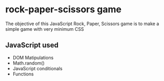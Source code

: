 # rock-paper-scissors game
The objective of this JavaScript Rock, Paper, Scissors game is to make a simple game with very minimum CSS
## JavaScript used
* DOM Matipulations
* Math.random()
* JavaScript conditionals
* Functions
